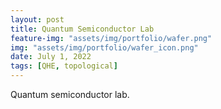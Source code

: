 ```yaml
---
layout: post
title: Quantum Semiconductor Lab
feature-img: "assets/img/portfolio/wafer.png"
img: "assets/img/portfolio/wafer_icon.png"
date: July 1, 2022
tags: [QHE, topological]
---
```


Quantum semiconductor lab.

